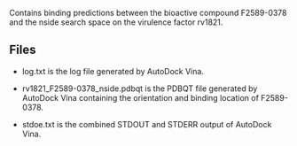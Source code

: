 Contains binding predictions between the bioactive compound F2589-0378 and the nside search space on the virulence factor rv1821.

## Files

- log.txt is the log file generated by AutoDock Vina.

- rv1821_F2589-0378_nside.pdbqt is the PDBQT file generated by AutoDock Vina containing the orientation and binding location of F2589-0378.

- stdoe.txt is the combined STDOUT and STDERR output of AutoDock Vina.

